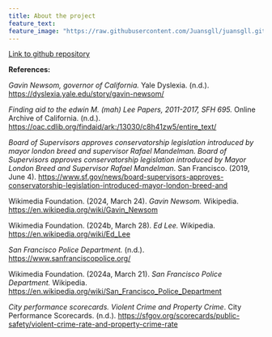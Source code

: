 ```yaml
---
title: About the project
feature_text:
feature_image: "https://raw.githubusercontent.com/Juansgll/juansgll.github.io/main/Pictures/golden-gate-bridge-header.jpg"
---
```

[Link to github repository](https://github.com/Juansgll/juansgll.github.io "Link to github")



**References:** 

*Gavin Newsom, governor of California.* Yale Dyslexia. (n.d.). https://dyslexia.yale.edu/story/gavin-newsom/ 

*Finding aid to the edwin M. (mah) Lee Papers, 2011-2017, SFH 695.* Online Archive of California. (n.d.). https://oac.cdlib.org/findaid/ark:/13030/c8h41zw5/entire_text/ 

*Board of Supervisors approves conservatorship legislation introduced by mayor london breed and supervisor Rafael Mandelman. Board of Supervisors approves conservatorship legislation introduced by Mayor London Breed and Supervisor Rafael Mandelman*. San Francisco. (2019, June 4). https://www.sf.gov/news/board-supervisors-approves-conservatorship-legislation-introduced-mayor-london-breed-and 

Wikimedia Foundation. (2024, March 24). *Gavin Newsom.* Wikipedia. https://en.wikipedia.org/wiki/Gavin_Newsom 

Wikimedia Foundation. (2024b, March 28). *Ed Lee.* Wikipedia. https://en.wikipedia.org/wiki/Ed_Lee 

*San Francisco Police Department.* (n.d.). https://www.sanfranciscopolice.org/ 

Wikimedia Foundation. (2024a, March 21). *San Francisco Police Department.* Wikipedia. https://en.wikipedia.org/wiki/San_Francisco_Police_Department 

*City performance scorecards. Violent Crime and Property Crime*. City Performance Scorecards. (n.d.). https://sfgov.org/scorecards/public-safety/violent-crime-rate-and-property-crime-rate 
